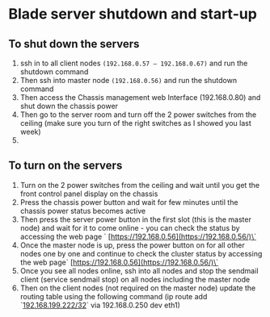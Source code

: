 # Blade server shutdown and start-up

## **To shut down the servers**

1. ssh in to all client nodes `(192.168.0.57 – 192.168.0.67)` and run the shutdown command
2. Then ssh into master node `(192.168.0.56)` and run the shutdown command
3. Then access the Chassis management web Interface \(192.168.0.80\) and shut down the chassis power
4. Then go to the server room and turn off the 2 power switches from the ceiling \(make sure you turn of the right switches as I showed you last week\)
5. 
## **To turn on the servers**

1. Turn on the 2 power switches from the ceiling and wait until you get the front control panel display on the chassis
2. Press the chassis power button and wait for  few minutes until the chassis power status becomes active
3. Then press the server power button in the first slot \(this is the master node\) and wait for it to come online  - you can check the status by accessing the web page \` [https://192.168.0.56](https://192.168.0.56/)\`
4. Once the master node is up, press the power button on for all other nodes one by one and continue to check the cluster status by accessing the web page\` [https://192.168.0.56](https://192.168.0.56/)\`
5. Once you see all nodes online, ssh into all nodes and stop the sendmail client \(service sendmail stop\) on all nodes including the master node
6. Then on the client nodes \(not required on the master node\) update the routing table using the following command \(ip route add \`[192.168.199.222/32](http://192.168.199.222/32)\` via 192.168.0.250 dev eth1\)



